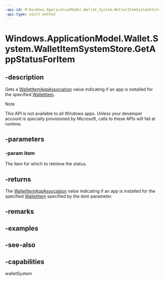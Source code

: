 ----api-id: M:Windows.ApplicationModel.Wallet.System.WalletItemSystemStore.GetAppStatusForItem(Windows.ApplicationModel.Wallet.WalletItem)
-api-type: winrt method
---<!-- Method syntaxpublic Windows.ApplicationModel.Wallet.System.WalletItemAppAssociation GetAppStatusForItem(Windows.ApplicationModel.Wallet.WalletItem item)--># Windows.ApplicationModel.Wallet.System.WalletItemSystemStore.GetAppStatusForItem## -descriptionGets a [WalletItemAppAssociation](walletitemappassociation.md) value indicating if an app is installed for the specified [WalletItem](../windows.applicationmodel.wallet/walletitem.md).> [!NOTE]> This API is not available to all Windows apps. Unless your developer account is specially provisioned by Microsoft, calls to these APIs will fail at runtime.## -parameters### -param itemThe item for which to retrieve the status.## -returnsThe [WalletItemAppAssociation](walletitemappassociation.md) value indicating if an app is installed for the specified [WalletItem](../windows.applicationmodel.wallet/walletitem.md) specified by the *item* parameter.## -remarks## -examples## -see-also## -capabilitieswalletSystem